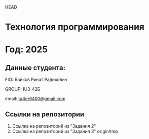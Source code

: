 HEAD
# Технология программирования
# Год: 2025

## Данные студента:

FIO: Байков Ринат Радикович

GROUP: IU3-42Б

email: ta4er6400@gmail.com

## Ссылки на репозитории

1. Ссылка на репозиторий из "Задания 2"
2. Ссылка на репозиторий из "Задания 3"
origin/tmp
